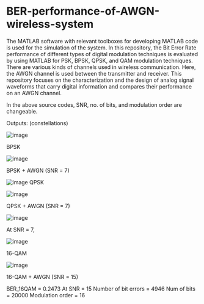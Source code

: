 # BER-performance-of-AWGN-wireless-system

The MATLAB software with relevant toolboxes for developing MATLAB code is used for the simulation of the system. In this repository, the Bit Error Rate performance of different types of digital modulation techniques is evaluated by using MATLAB for PSK, BPSK, QPSK, and QAM modulation techniques. 
There are various kinds of channels used in wireless communication. Here, the AWGN channel is used between the transmitter and receiver. This repository focuses on the characterization and the design of analog signal waveforms that carry digital information and compares their performance on an AWGN channel.

In the above source codes, SNR, no. of bits, and modulation order are changeable.



Outputs: (constellations)

![image](https://github.com/ChinmaiChowdary/BER-performance-of-AWGN-wireless-system/assets/119433702/17d2a69b-0296-4e1c-bc9d-273878c47f35)

BPSK


 
![image](https://github.com/ChinmaiChowdary/BER-performance-of-AWGN-wireless-system/assets/119433702/13184075-3cad-4df0-a67a-5a8e295c3df8)

BPSK + AWGN (SNR = 7)




![image](https://github.com/ChinmaiChowdary/BER-performance-of-AWGN-wireless-system/assets/119433702/eb2a7ab1-0e80-46b8-ae99-c7a38153b249)
QPSK



![image](https://github.com/ChinmaiChowdary/BER-performance-of-AWGN-wireless-system/assets/119433702/56c7bef9-1259-4fcd-96d8-27002940a71a)

QPSK + AWGN (SNR = 7)



![image](https://github.com/ChinmaiChowdary/BER-performance-of-AWGN-wireless-system/assets/119433702/b6f97a7e-9e6b-4c6c-8839-8e15159a9f65)

At SNR = 7,



 
![image](https://github.com/ChinmaiChowdary/BER-performance-of-AWGN-wireless-system/assets/119433702/6be0b7a7-1863-4ed7-a0a8-e9c1773819d8)

16-QAM 



![image](https://github.com/ChinmaiChowdary/BER-performance-of-AWGN-wireless-system/assets/119433702/70c0cc79-ebfd-4ad8-a77d-9017e5db4655)

16-QAM + AWGN (SNR = 15)



BER_16QAM = 0.2473
At SNR = 15
Number of bit errors = 4946
Num of bits = 20000
Modulation order = 16

